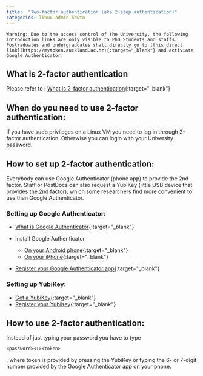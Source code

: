 ```yaml
---
title:  "Two-factor authentication (aka 2-step authentication)"
categories: linux admin howto
---
```



```
Warning: Due to the access control of the University, the following introduction links are only visible to PhD Students and staffs. Postraduates and undergraduates shall directly go to [this direct link](https://mytoken.auckland.ac.nz){:target="_blank"} and activiate Google Authenticator.
```


## What is 2-factor authentication

Please refer to : [What is 2-factor authentication](https://superuoa.custhelp.com/app/answers/detail/a_id/7442/kw/two%20factor%20authentication){:target="_blank"}

## When do you need to use 2-factor authentication:

If you have sudo privileges on a Linux VM you need to log in through 2-factor authentication. Otherwise you can login with your University password.


## How to set up 2-factor authentication:

Everybody can use Google Authenticator (phone app) to provide the 2nd factor. Staff or PostDocs can also request a YubiKey (little USB device that provides the 2nd factor), which some researchers find more convenient to use than Google Authenticator.

### Setting up Google Authenticator:

- [What is Google Authenticator](https://superuoa.custhelp.com/app/answers/detail/a_id/7576/kw/Google%20Authenticator){:target="_blank"}

- Install Google Authenticator
    - [On your Android phone](https://superuoa.custhelp.com/app/answers/detail/a_id/7666/kw/Google%20Authenticator){:target="_blank"}
    - [On your iPhone](https://superuoa.custhelp.com/app/answers/detail/a_id/7569/kw/Google%20Authenticator){:target="_blank"}

- [Register your Google Authenticator app](https://superuoa.custhelp.com/app/answers/detail/a_id/7564/kw/Google%20Authenticator/related/1){:target="_blank"}

### Setting up YubiKey:

- [Get a YubiKey](https://superuoa.custhelp.com/app/answers/detail/a_id/7459/kw/YubiKey/related/1){:target="_blank"}
- [Register your YubiKey](https://superuoa.custhelp.com/app/answers/detail/a_id/7581/kw/Google%20Authenticator/related/1){:target="_blank"}


## How to use 2-factor authentication:

Instead of just typing your password you have to type 
```
<password><:><token>
```
, where token is provided by pressing the YubiKey or typing the 6- or 7-digit number provided by the Google Authenticator app on your phone.

